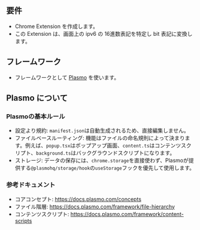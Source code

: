 
## 要件

- Chrome Extension を作成します。
- この Extension は、画面上の ipv6 の 16進数表記を特定し bit 表記に変換します。

## フレームワーク

- フレームワークとして [Plasmo](https://github.com/PlasmoHQ/plasmo) を使います。

## Plasmo について

### Plasmoの基本ルール

- 設定より規約: `manifest.json`は自動生成されるため、直接編集しません。
- ファイルベースルーティング: 機能はファイルの命名規則によって決まります。例えば、`popup.tsx`はポップアップ画面、`content.ts`はコンテンツスクリプト、`background.ts`はバックグラウンドスクリプトになります。
- ストレージ: データの保存には、`chrome.storage`を直接使わず、Plasmoが提供する`@plasmohq/storage/hook`の`useStorage`フックを優先して使用します。

### 参考ドキュメント

- コアコンセプト: https://docs.plasmo.com/concepts
- ファイル階層: https://docs.plasmo.com/framework/file-hierarchy
- コンテンツスクリプト: https://docs.plasmo.com/framework/content-scripts
